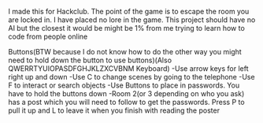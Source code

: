 I made this for Hackclub.
The point of the game is to escape the room you are locked in. 
I have placed no lore in the game. 
This project should have no AI but the closest it would be might be 1% from me trying to learn how to code from people online

Buttons(BTW because I do not know how to do the other way you might need to hold down the button to use buttons)(Also QWERRTYUIOPASDFGHJKLZXCVBNM Keyboard)
-Use arrow keys for left right up and down
-Use C to change scenes by going to the telephone
-Use F to interact or search objects
-Use Buttons to place in passwords. You have to hold the buttons down
-Room 2(or 3 depending on who you ask) has a post which you will need to follow to get the passwords. Press P to pull it up and L to leave it when you finish with reading the poster
